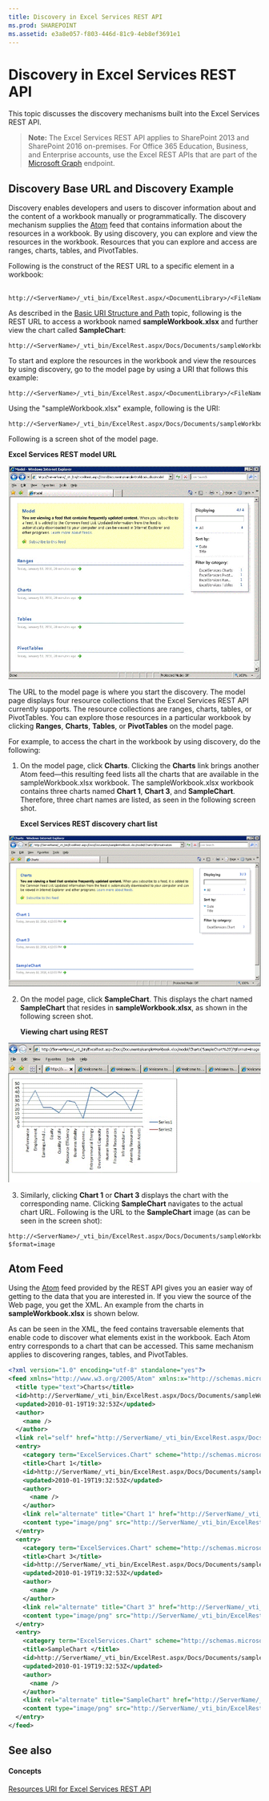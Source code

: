```yaml
---
title: Discovery in Excel Services REST API
ms.prod: SHAREPOINT
ms.assetid: e3a8e057-f803-446d-81c9-4eb8ef3691e1
---
```



# Discovery in Excel Services REST API

This topic discusses the discovery mechanisms built into the Excel Services REST API.
  
    
    


> **Note:**
> The Excel Services REST API applies to SharePoint 2013 and SharePoint 2016 on-premises. For Office 365 Education, Business, and Enterprise accounts, use the Excel REST APIs that are part of the  [Microsoft Graph](http://graph.microsoft.io/en-us/docs/api-reference/v1.0/resources/excel
) endpoint.
  
    
    


## Discovery Base URL and Discovery Example

Discovery enables developers and users to discover information about and the content of a workbook manually or programmatically. The discovery mechanism supplies the  [Atom](http://tools.ietf.org/html/rfc4287) feed that contains information about the resources in a workbook. By using discovery, you can explore and view the resources in the workbook. Resources that you can explore and access are ranges, charts, tables, and PivotTables.
  
    
    
Following is the construct of the REST URL to a specific element in a workbook:
  
    
    



```

http://<ServerName>/_vti_bin/ExcelRest.aspx/<DocumentLibrary>/<FileName>/<ResourceLocation>
```

As described in the  [Basic URI Structure and Path](basic-uri-structure-and-path.md) topic, following is the REST URL to access a workbook named **sampleWorkbook.xlsx** and further view the chart called **SampleChart**: 
  
    
    



```
http://<ServerName>/_vti_bin/ExcelRest.aspx/Docs/Documents/sampleWorkbook.xlsx/model/Charts('SampleChart')
```

To start and explore the resources in the workbook and view the resources by using discovery, go to the model page by using a URI that follows this example:
  
    
    



```
http://<ServerName>/_vti_bin/ExcelRest.aspx/<DocumentLibrary>/<FileName>/model
```

Using the "sampleWorkbook.xlsx" example, following is the URI:
  
    
    



```
http://<ServerName>/_vti_bin/ExcelRest.aspx/Docs/Documents/sampleWorkbook.xlsx/model
```

Following is a screen shot of the model page.
  
    
    

**Excel Services REST model URL**

  
    
    

  
    
    
![Excel Services REST model URL](../../images/SharePointServer14Con_XLSvcs_RESTModel.gif)
  
    
    
The URL to the model page is where you start the discovery. The model page displays four resource collections that the Excel Services REST API currently supports. The resource collections are ranges, charts, tables, or PivotTables. You can explore those resources in a particular workbook by clicking **Ranges**, **Charts**, **Tables**, or **PivotTables** on the model page.
  
    
    
For example, to access the chart in the workbook by using discovery, do the following: 
  
    
    

  
    
    

1. On the model page, click **Charts**. Clicking the **Charts** link brings another Atom feed—this resulting feed lists all the charts that are available in the sampleWorkbook.xlsx workbook. The sampleWorkbook.xlsx workbook contains three charts named **Chart 1**, **Chart 3**, and **SampleChart**. Therefore, three chart names are listed, as seen in the following screen shot.
    
   **Excel Services REST discovery chart list**

  

  ![Excel Services REST discovery chart list](../../images/19126dce-b896-4623-8686-92f2fa807283.gif)
  

  

  
2. On the model page, click **SampleChart**. This displays the chart named **SampleChart** that resides in **sampleWorkbook.xlsx**, as shown in the following screen shot. 
    
   **Viewing chart using REST**

  

  ![Viewing chart using REST](../../images/11734dcf-1b57-40cc-b1e8-8b10b7e5d5cb.gif)
  

  

  
3. Similarly, clicking **Chart 1** or **Chart 3** displays the chart with the corresponding name. Clicking **SampleChart** navigates to the actual chart URL. Following is the URL to the **SampleChart** image (as can be seen in the screen shot):
    
  ```
  http://<ServerName>/_vti_bin/ExcelRest.aspx/Docs/Documents/sampleWorkbook.xlsx/model/Charts('SampleChart%20')?$format=image
  ```


## Atom Feed

Using the  [Atom](http://tools.ietf.org/html/rfc4287) feed provided by the REST API gives you an easier way of getting to the data that you are interested in. If you view the source of the Web page, you get the XML. An example from the charts in **sampleWorkbook.xlsx** is shown below.
  
    
    
As can be seen in the XML, the feed contains traversable elements that enable code to discover what elements exist in the workbook. Each Atom entry corresponds to a chart that can be accessed. This same mechanism applies to discovering ranges, tables, and PivotTables.
  
    
    



```XML
<?xml version="1.0" encoding="utf-8" standalone="yes"?>
<feed xmlns="http://www.w3.org/2005/Atom" xmlns:x="http://schemas.microsoft.com/office/2008/07/excelservices/rest" xmlns:d="http://schemas.microsoft.com/ado/2007/08/dataservice" xmlns:m="http://schemas.microsoft.com/ado/2007/08/dataservices/metadata">
  <title type="text">Charts</title>
  <id>http://ServerName/_vti_bin/ExcelRest.aspx/Docs/Documents/sampleWorkbook.xlsx/model/Charts</id>
  <updated>2010-01-19T19:32:53Z</updated>
  <author>
    <name />
  </author>
  <link rel="self" href="http://ServerName/_vti_bin/ExcelRest.aspx/Docs/Documents/sampleWorkbook.xlsx/model/Charts?$format=atom" title="Charts" />
  <entry>
    <category term="ExcelServices.Chart" scheme="http://schemas.microsoft.com/ado/2007/08/dataservices/scheme" />
    <title>Chart 1</title>
    <id>http://ServerName/_vti_bin/ExcelRest.aspx/Docs/Documents/sampleWorkbook.xlsx/model/Charts('Chart%201')</id>
    <updated>2010-01-19T19:32:53Z</updated>
    <author>
      <name />
    </author>
    <link rel="alternate" title="Chart 1" href="http://ServerName/_vti_bin/ExcelRest.aspx/Docs/Documents/sampleWorkbook.xlsx/model/Charts('Chart%201')?$format=image" />
    <content type="image/png" src="http://ServerName/_vti_bin/ExcelRest.aspx/Docs/Documents/sampleWorkbook.xlsx/model/Charts('Chart%201')?$format=image" />
  </entry>
  <entry>
    <category term="ExcelServices.Chart" scheme="http://schemas.microsoft.com/ado/2007/08/dataservices/scheme" />
    <title>Chart 3</title>
    <id>http://ServerName/_vti_bin/ExcelRest.aspx/Docs/Documents/sampleWorkbook.xlsx/model/Charts('Chart%203')</id>
    <updated>2010-01-19T19:32:53Z</updated>
    <author>
      <name />
    </author>
    <link rel="alternate" title="Chart 3" href="http://ServerName/_vti_bin/ExcelRest.aspx/Docs/Documents/sampleWorkbook.xlsx/model/Charts('Chart%203')?$format=image" />
    <content type="image/png" src="http://ServerName/_vti_bin/ExcelRest.aspx/Docs/Documents/sampleWorkbook.xlsx/model/Charts('Chart%203')?$format=image" />
  </entry>
  <entry>
    <category term="ExcelServices.Chart" scheme="http://schemas.microsoft.com/ado/2007/08/dataservices/scheme" />
    <title>SampleChart </title>
    <id>http://ServerName/_vti_bin/ExcelRest.aspx/Docs/Documents/sampleWorkbook.xlsx/model/Charts('SampleChart%20')</id>
    <updated>2010-01-19T19:32:53Z</updated>
    <author>
      <name />
    </author>
    <link rel="alternate" title="SampleChart" href="http://ServerName/_vti_bin/ExcelRest.aspx/Docs/Documents/sampleWorkbook.xlsx/model/Charts('SampleChart%20')?$format=image" />
    <content type="image/png" src="http://ServerName/_vti_bin/ExcelRest.aspx/Docs/Documents/sampleWorkbook.xlsx/model/Charts('SampleChart%20')?$format=image" />
  </entry>
</feed>
```


## See also


#### Concepts


  
    
    
 [Resources URI for Excel Services REST API](resources-uri-for-excel-services-rest-api.md)
